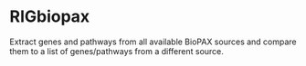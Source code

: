 # RIGbiopax
Extract genes and pathways from all available BioPAX sources and compare them to a list of genes/pathways from a different source.
